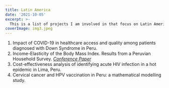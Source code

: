 ```yaml
---
title: Latin America
date: '2021-10-05'
excerpt: >- 
  This is a list of projects I am involved in that focus on Latin America.
coverImage: img3.jpeg
---
```

1.  Impact of COVID-19 in healthcare access and quality among patients diagnosed with Down Syndrome in Peru.
2.  Income-Elasticity of the Body Mass Index. Results from a Peruvian Household Survey. [*Conference Paper*](http://dx.doi.org/10.13140/RG.2.2.13162.85442) 
3.  Cost-effectiveness analysis of identifying acute HIV infection in a hot epidemic in Lima, Peru.
4.  Cervical cancer and HPV vaccination in Peru: a mathematical modelling study.